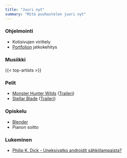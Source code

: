 ```yaml
---
title: "Juuri nyt"
summary: "Mitä puuhastelen juuri nyt"
---
```


### Ohjelmointi
- Kotisivujen virittely
- [Portfolion](https://github.com/saaste/portfolio) jatkokehitys

### Musiikki
{{< top-artists >}}

### Pelit
- [Monster Hunter Wilds](https://www.monsterhunter.com/wilds/) ([Traileri](https://www.youtube.com/watch?v=Q9p4uj0mHBQ))
- [Stellar Blade](https://stellar-blade.com/) ([Traileri](https://www.youtube.com/watch?v=DSznLWimMlU))

### Opiskelu
- [Blender](https://www.blender.org)
- Pianon soitto

### Lukeminen
- [Philip K. Dick - Uneksivatko androidit sähkölampaista?](https://finna.fi/Record/helmet.2520466?sid=4968011878)